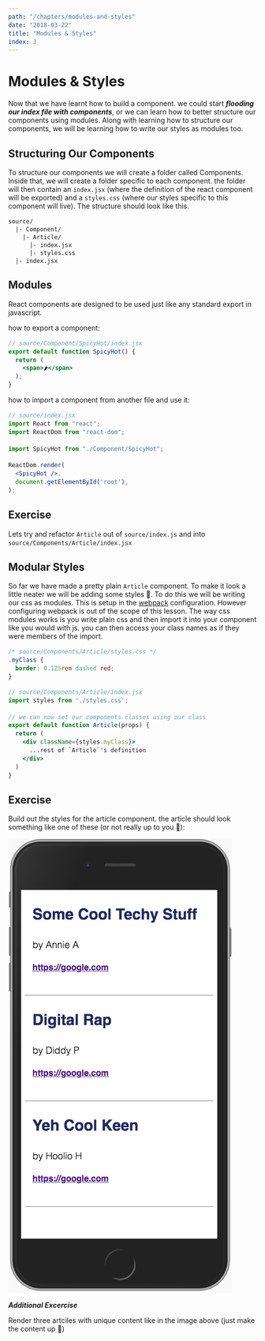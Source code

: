 ```yaml
---
path: "/chapters/modules-and-styles"
date: "2018-03-22"
title: "Modules & Styles"
index: 3
---
```


# Modules & Styles

Now that we have learnt how to build a component. we could start ***flooding our index file with components***, or we can learn how to better structure our components using modules. Along with learning how to structure our components, we will be learning how to write our styles as modules too.

## Structuring Our Components
To structure our components we will create a folder called Components. Inside that, we will create a folder specific to each component. the folder will then contain an `index.jsx` (where the definition of the react component will be exported) and a `styles.css` (where our styles specific to this component will live). The structure should look like this.

```
source/
  |- Component/
    |- Article/
      |- index.jsx
      |- styles.css
  |- index.jsx

```

## Modules
React components are designed to be used just like any standard export in javascript.

how to export a component:

```jsx
// source/Component/SpicyHot/index.jsx
export default function SpicyHot() {
  return (
    <span>🌶</span>
  );
}

```
how to import a component from another file and use it:
```jsx
// source/index.jsx
import React from "react";
import ReactDom from "react-dom";

import SpicyHot from "./Component/SpicyHot";

ReactDom.render(
  <SpicyHot />,
  document.getElementById('root'),
);

```

## Exercise
Lets try and refactor `Article` out of `source/index.js` and into `source/Components/Article/index.jsx`

## Modular Styles
So far we have made a pretty plain `Article` component. To make it look a little neater we will be adding some styles 💅. To do this we will be writing our css as modules. This is setup in the [webpack](../webpack.config.js) configuration. However configuring webpack is out of the scope of this lesson. The way css modules works is you write plain css and then import it into your component like you would with js. you can then access your class names as if they were members of the import.

```css
/* source/Components/Article/styles.css */
.myClass {
  border: 0.125rem dashed red;
}

```
```jsx
// source/Components/Article/index.jsx
import styles from './styles.css';

// we can now set our components classes using our class
export default function Article(props) {
  return (
    <div className={styles.myClass}>
      ...rest of `Article`'s definition
    </div>
  )
}

```

## Exercise
Build out the styles for the article component. the article should look something like one of these (or not really up to you 💅):

![article-design](../images/article-design.png)

**_Additional Excercise_**

Render three artciles with unique content like in the image above (just make the content up 💩)
